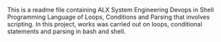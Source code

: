 This is a readme file containing ALX System Engineering Devops in Shell Programming Language of Loops, Conditions and Parsing that involves scripting.
In this project, works was carried out on loops, conditional statements and parsing in bash and shell.
